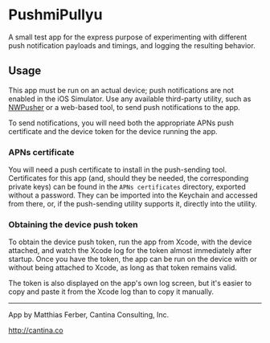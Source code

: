 # PushmiPullyu

A small test app for the express purpose of experimenting with different push
notification payloads and timings, and logging the resulting behavior.

## Usage

This app must be run on an actual device; push notifications are not enabled in the iOS Simulator.  Use any available third-party utility, such as [NWPusher](https://github.com/noodlewerk/NWPusher) or a web-based tool, to send push notifications to the app.

To send notifications, you will need both the appropriate APNs push certificate and the device token for the device running the app.

### APNs certificate

You will need a push certificate to install in the push-sending tool.  Certificates for this app (and, should they be needed, the corresponding private keys) can be found in the `APNs certificates` directory, exported without a password.  They can be imported into the Keychain and accessed from there, or, if the push-sending utility supports it, directly into the utility.

### Obtaining the device push token

To obtain the device push token, run the app from Xcode, with the device attached, and watch the Xcode log for the token almost immediately after startup.  Once you have the token, the app can be run on the device with or without being attached to Xcode, as long as that token remains valid.

The token is also displayed on the app's own log screen, but it's easier to copy and paste it from the Xcode log than to copy it manually.

---

App by Matthias Ferber, Cantina Consulting, Inc.

http://cantina.co
